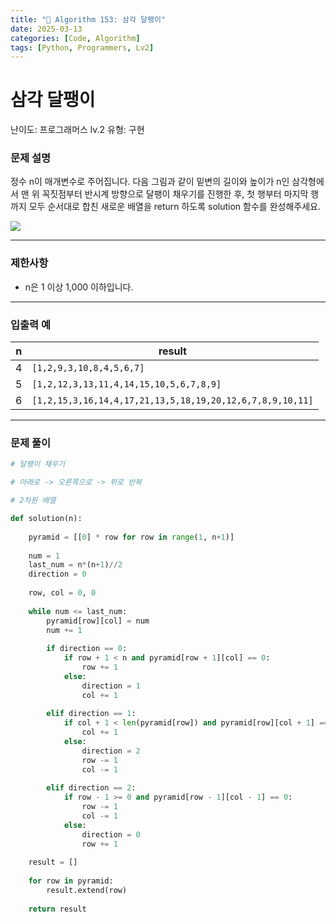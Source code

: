 ```yaml
---
title: "🧠 Algorithm 153: 삼각 달팽이"
date: 2025-03-13
categories: [Code, Algorithm]
tags: [Python, Programmers, Lv2]
---
```


# 삼각 달팽이

난이도: 프로그래머스 lv.2
유형: 구현

### **문제 설명**

정수 n이 매개변수로 주어집니다. 다음 그림과 같이 밑변의 길이와 높이가 n인 삼각형에서 맨 위 꼭짓점부터 반시계 방향으로 달팽이 채우기를 진행한 후, 첫 행부터 마지막 행까지 모두 순서대로 합친 새로운 배열을 return 하도록 solution 함수를 완성해주세요.

![](https://grepp-programmers.s3.ap-northeast-2.amazonaws.com/files/production/e1e53b93-dcdf-446f-b47f-e8ec1292a5e0/examples.png)

---

### 제한사항

- n은 1 이상 1,000 이하입니다.

---

### 입출력 예

| n | result |
| --- | --- |
| 4 | `[1,2,9,3,10,8,4,5,6,7]` |
| 5 | `[1,2,12,3,13,11,4,14,15,10,5,6,7,8,9]` |
| 6 | `[1,2,15,3,16,14,4,17,21,13,5,18,19,20,12,6,7,8,9,10,11]` |

---

### 문제 풀이

```python
# 달팽이 채우기

# 아래로 -> 오른쪽으로 -> 위로 반복

# 2차원 배열

def solution(n):
    
    pyramid = [[0] * row for row in range(1, n+1)]
    
    num = 1
    last_num = n*(n+1)//2
    direction = 0
    
    row, col = 0, 0
    
    while num <= last_num:
        pyramid[row][col] = num
        num += 1
        
        if direction == 0:
            if row + 1 < n and pyramid[row + 1][col] == 0:
                row += 1
            else:
                direction = 1
                col += 1
                
        elif direction == 1:
            if col + 1 < len(pyramid[row]) and pyramid[row][col + 1] == 0:
                col += 1
            else:
                direction = 2
                row -= 1
                col -= 1
        
        elif direction == 2:
            if row - 1 >= 0 and pyramid[row - 1][col - 1] == 0:
                row -= 1
                col -= 1
            else:
                direction = 0
                row += 1
            
    result = []
    
    for row in pyramid:
        result.extend(row)
        
    return result
```